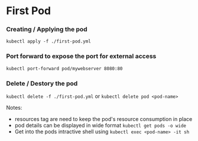# First Pod

### Creating / Applying the pod

`kubectl apply -f ./first-pod.yml`

### Port forward to expose the port for external access

`kubectl port-forward pod/mywebserver 8080:80`

### Delete / Destory the pod

`kubectl delete -f ./first-pod.yml` or `kubectl delete pod <pod-name>`


Notes:

 - resources tag are need to keep the pod's resource consumption in place
 - pod details can be displayed in wide format `kubectl get pods -o wide`
 - Get into the pods intractive shell using `kubectl exec <pod-name> -it sh` 

